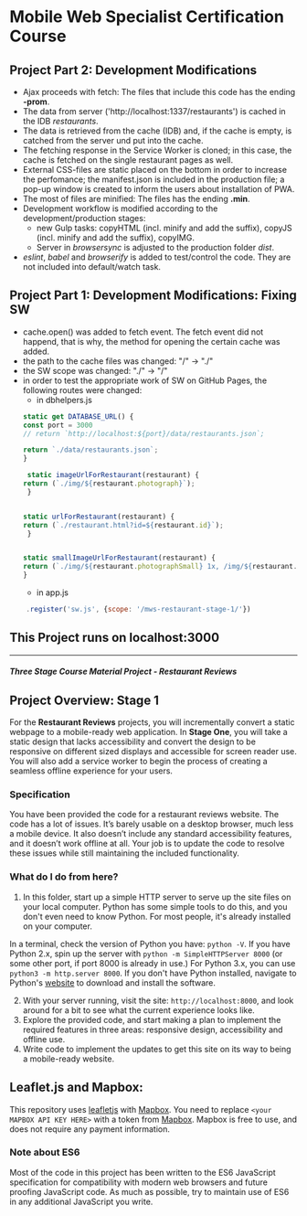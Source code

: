 # Mobile Web Specialist Certification Course

## Project Part 2: Development Modifications

- Ajax proceeds with fetch: The files that include this code has the ending __-prom__.
- The data from server ('http://localhost:1337/restaurants') is cached in the IDB _restaurants_.
- The data is retrieved from the cache (IDB) and, if the cache is empty, is catched from the  server und put into the cache.
- The fetching response in the Service Worker is cloned; in this case, the cache is fetched on the single restaurant pages as well.
- External CSS-files are static placed on the bottom in order to increase the perfomance; the manifest.json is included in the production file; a pop-up window is created to inform the users about installation of PWA.
- The most of files are minified: The files has the ending __.min__.
- Development workflow is modified according to the development/production stages:
    - new Gulp tasks: copyHTML (incl. minify and add the suffix), copyJS (incl. minify and add the suffix), copyIMG.
    - Server in  _browsersync_ is adjusted to the production folder _dist_.
- _eslint_, _babel_ and _browserify_ is added to test/control the code. They are not included into default/watch task.


## Project Part 1: Development Modifications: Fixing SW

- cache.open() was added to fetch event. The fetch event did not happend, that is why, the method for opening the certain cache was added.
- the path to the cache files was changed: "/" -> "./"
- the SW scope was changed: "./" -> "/"
- in order to test the appropriate work of SW on GitHub Pages, the following routes were changed:
    - in dbhelpers.js
    ```javascript
    static get DATABASE_URL() {
    const port = 3000
    // return `http://localhost:${port}/data/restaurants.json`;

    return `./data/restaurants.json`;
    }

     static imageUrlForRestaurant(restaurant) {
    return (`./img/${restaurant.photograph}`);
     }


    static urlForRestaurant(restaurant) {
    return (`./restaurant.html?id=${restaurant.id}`);
     }


    static smallImageUrlForRestaurant(restaurant) {
    return (`./img/${restaurant.photographSmall} 1x, /img/${restaurant.photograph} 2x`);
    }
    ```
    - in app.js
```javascript
    .register('sw.js', {scope: '/mws-restaurant-stage-1/'})
```


## This Project runs on localhost:3000
---
#### _Three Stage Course Material Project - Restaurant Reviews_

## Project Overview: Stage 1

For the **Restaurant Reviews** projects, you will incrementally convert a static webpage to a mobile-ready web application. In **Stage One**, you will take a static design that lacks accessibility and convert the design to be responsive on different sized displays and accessible for screen reader use. You will also add a service worker to begin the process of creating a seamless offline experience for your users.

### Specification

You have been provided the code for a restaurant reviews website. The code has a lot of issues. It’s barely usable on a desktop browser, much less a mobile device. It also doesn’t include any standard accessibility features, and it doesn’t work offline at all. Your job is to update the code to resolve these issues while still maintaining the included functionality.

### What do I do from here?

1. In this folder, start up a simple HTTP server to serve up the site files on your local computer. Python has some simple tools to do this, and you don't even need to know Python. For most people, it's already installed on your computer.

In a terminal, check the version of Python you have: `python -V`. If you have Python 2.x, spin up the server with `python -m SimpleHTTPServer 8000` (or some other port, if port 8000 is already in use.) For Python 3.x, you can use `python3 -m http.server 8000`. If you don't have Python installed, navigate to Python's [website](https://www.python.org/) to download and install the software.

2. With your server running, visit the site: `http://localhost:8000`, and look around for a bit to see what the current experience looks like.
3. Explore the provided code, and start making a plan to implement the required features in three areas: responsive design, accessibility and offline use.
4. Write code to implement the updates to get this site on its way to being a mobile-ready website.

## Leaflet.js and Mapbox:

This repository uses [leafletjs](https://leafletjs.com/) with [Mapbox](https://www.mapbox.com/). You need to replace `<your MAPBOX API KEY HERE>` with a token from [Mapbox](https://www.mapbox.com/). Mapbox is free to use, and does not require any payment information.

### Note about ES6

Most of the code in this project has been written to the ES6 JavaScript specification for compatibility with modern web browsers and future proofing JavaScript code. As much as possible, try to maintain use of ES6 in any additional JavaScript you write.



